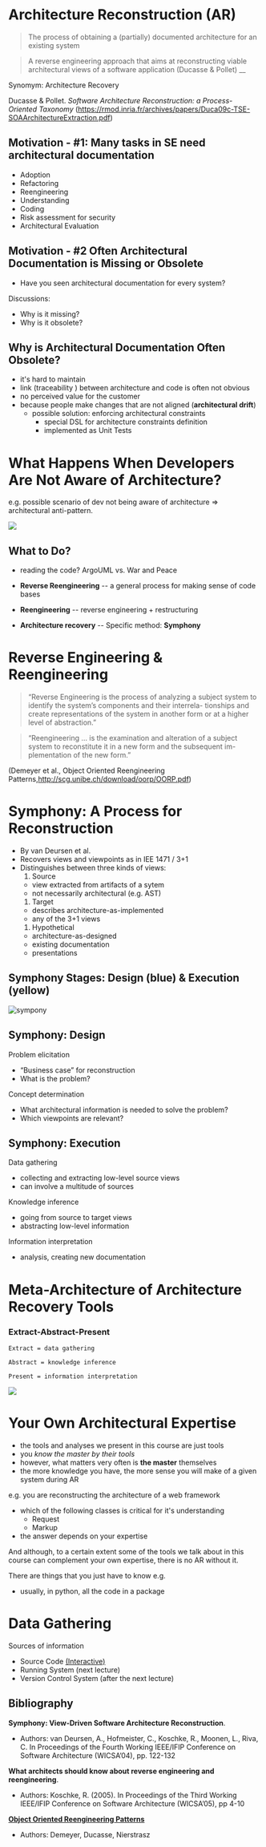 # Architecture Reconstruction (AR)

> The process of obtaining a (partially) documented architecture for an existing system

> A reverse engineering approach that aims at reconstructing viable architectural views of
a software application (Ducasse & Pollet)
__ 


Synomym: Architecture Recovery


Ducasse & Pollet. *Software Architecture Reconstruction:
a Process-Oriented Taxonomy* (https://rmod.inria.fr/archives/papers/Duca09c-TSE-SOAArchitectureExtraction.pdf)

## Motivation - #1: Many tasks in SE need architectural documentation
 - Adoption
 - Refactoring 
 - Reengineering
 - Understanding
 - Coding
 - Risk assessment for security
 - Architectural Evaluation

 


 


## Motivation - #2 Often Architectural Documentation is Missing or Obsolete

- Have you seen architectural documentation for every system?

Discussions:
- Why is it missing? 
- Why is it obsolete? 
  

## Why is Architectural Documentation Often Obsolete?

 - it's hard to maintain
 - link (traceability ) between architecture and code is often not obvious
 - no perceived value for the customer
 - because people make changes that are not aligned (**architectural drift**)
   - possible solution: enforcing architectural constraints 
     - special DSL for architecture constraints definition
     - implemented as Unit Tests  


# What Happens When Developers Are Not Aware of Architecture?

e.g. possible scenario of dev not being aware of architecture => architectural anti-pattern.

 ![](images/adjacent_connector_.png)

## What to Do? 

- reading the code? ArgoUML vs. War and Peace


- **Reverse Reengineering** -- a general process for making sense of code bases
- **Reengineering** -- reverse engineering + restructuring
- **Architecture recovery** -- Specific method: **Symphony** 


# Reverse Engineering & Reengineering


> “Reverse Engineering is the process of analyzing a subject system to identify the system’s components and their interrela- tionships and create representations of the system in another form or at a higher level of abstraction.”

> “Reengineering ... is the examination and alteration of a subject system to reconstitute it in a new form and the subsequent im- plementation of the new form.”

(Demeyer et al., Object Oriented Reengineering Patterns,http://scg.unibe.ch/download/oorp/OORP.pdf)




# Symphony: A Process for Reconstruction

- By van Deursen et al.
- Recovers views and viewpoints as in IEE 1471 / 3+1
- Distinguishes between three kinds of views:
    1. Source 
     - view extracted from artifacts of a sytem
     - not necessarily architectural (e.g. AST)
    1. Target  
     - describes architecture-as-implemented
     - any of the 3+1 views
    1. Hypothetical 
     - architecture-as-designed
     - existing documentation
     - presentations


## Symphony Stages: Design (blue) & Execution (yellow)

![sympony](images/symphony.png)

## Symphony: Design

Problem elicitation
- “Business case” for reconstruction
- What is the problem? 

Concept determination
- What architectural information is needed to solve the problem?
- Which viewpoints are relevant?


## Symphony: Execution

Data gathering
 - collecting and extracting low-level source views
 - can involve a multitude of sources
 
 
Knowledge inference
 - going from source to target views
 - abstracting low-level information
 
 
Information interpretation 
 - analysis, creating new documentation


# Meta-Architecture of Architecture Recovery Tools

### Extract-Abstract-Present

    Extract = data gathering

    Abstract = knowledge inference

    Present = information interpretation

![](images/eap2.png)

# Your Own Architectural Expertise

- the tools and analyses we present in this course are just tools
- you *know the master by their tools*
- however, what matters very often is **the master** themselves
- the more knowledge you have, the more sense you will make of a given system during AR

e.g. you are reconstructing the architecture of a web framework
- which of the following classes is critical for it's understanding
  - Request
  - Markup
- the answer depends on your expertise

And although, to a certain extent some of the tools we talk about in this course can complement your own expertise, there is no AR without it. 

There are things that you just have to know
e.g. 
- usually, in python, all the code in a package 

# Data Gathering

Sources of information
- Source Code [(Interactive)](./code/Data_Gathering_Intro.ipynb)
- Running System (next lecture)
- Version Control System (after the next lecture)

## Bibliography


**Symphony: View-Driven Software Architecture Reconstruction**. 
- Authors: van Deursen, A., Hofmeister, C., Koschke, R., Moonen, L., Riva, C. In Proceedings of the Fourth Working IEEE/IFIP Conference on Software Architecture (WICSA’04), pp. 122-132


**What architects should know about reverse engineering and reengineering**. 
- Authors: Koschke, R. (2005). In Proceedings of the Third Working IEEE/IFIP Conference on Software Architecture (WICSA’05), pp 4-10

**[Object Oriented Reengineering Patterns](http://scg.unibe.ch/download/oorp/OORP.pdf)**
- Authors: Demeyer, Ducasse, Nierstrasz

